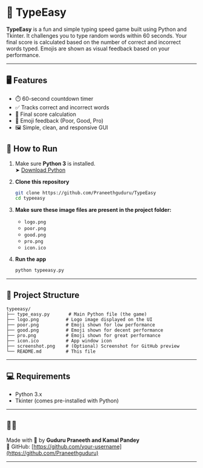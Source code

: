
# 🧠 TypeEasy

**TypeEasy** is a fun and simple typing speed game built using Python and Tkinter. It challenges you to type random words within 60 seconds. Your final score is calculated based on the number of correct and incorrect words typed. Emojis are shown as visual feedback based on your performance.

---

## 🖥️ Features

- ⏱️ 60-second countdown timer
- ✅ Tracks correct and incorrect words
- 🧮 Final score calculation
- 🎉 Emoji feedback (Poor, Good, Pro)
- 🖼️ Simple, clean, and responsive GUI


## 🚀 How to Run

1. Make sure **Python 3** is installed.  
   ➤ [Download Python](https://www.python.org/downloads/)

2. **Clone this repository**
   ```bash
   git clone https://github.com/Praneethguduru/TypeEasy
   cd typeeasy
   ```

3. **Make sure these image files are present in the project folder:**
   - `logo.png`
   - `poor.png`
   - `good.png`
   - `pro.png`
   - `icon.ico`

4. **Run the app**
   ```bash
   python typeeasy.py
   ```

---

## 📁 Project Structure

```
typeeasy/
├── type_easy.py       # Main Python file (the game)
├── logo.png          # Logo image displayed on the UI
├── poor.png          # Emoji shown for low performance
├── good.png          # Emoji shown for decent performance
├── pro.png           # Emoji shown for great performance
├── icon.ico          # App window icon
├── screenshot.png    # (Optional) Screenshot for GitHub preview
└── README.md         # This file
```

---

## 💻 Requirements

- Python 3.x
- Tkinter (comes pre-installed with Python)

---


## 👨‍💻 

Made with 💙 by **Guduru Praneeth and Kamal Pandey**  
🔗 GitHub: [https://github.com/your-username](https://github.com/Praneethguduru)

---
